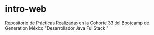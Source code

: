 # intro-web
Repositorio de Prácticas Realizadas en la Cohorte 33 del Bootcamp de Generation México "Desarrollador Java FullStack "
